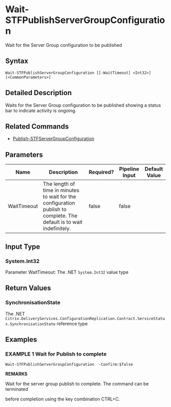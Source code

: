 ﻿# Wait-STFPublishServerGroupConfiguration

Wait for the Server Group configuration to be published

## Syntax

```
Wait-STFPublishServerGroupConfiguration [[-WaitTimeout] <Int32>] [<CommonParameters>]
```

## Detailed Description

Waits for the Server Group configuration to be published showing a status bar to indicate activity is ongoing.

## Related Commands

* [Publish-STFServerGroupConfiguration](Publish-STFServerGroupConfiguration.md)

## Parameters

| Name   | Description | Required? | Pipeline Input | Default Value |
| --- | --- | --- | --- | --- |
|WaitTimeout|The length of time in minutes to wait for the configuration publish to complete. The default is to wait indefinitely.|false|false| |

## Input Type

### System.Int32

Parameter WaitTimeout: The .NET `System.Int32` value type

## Return Values

### SynchronisationState

The .NET `Citrix.DeliveryServices.ConfigurationReplication.Contract.ServiceStatus.SynchronisationState` reference type

## Examples

### EXAMPLE 1 Wait for Publish to complete

```
Wait-STFPublishServerGroupConfiguration  -Confirm:$false
```

**REMARKS**

Wait for the server group publish to complete. The command can be terminated 

before completion using the key combination CTRL+C.
